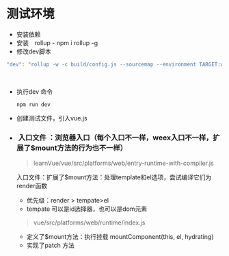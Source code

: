 # 测试环境

* 安装依赖
* 安装　rollup - npm i rollup -g
* 修改dev脚本

```javascript
"dev": "rollup -w -c build/config.js --sourcemap --environment TARGET:web-full-dev",
```

​	

* 执行dev 命令

  ```
  npm run dev
  ```

  



* 创建测试文件，引入vue.js

* ###  **入口文件** ：浏览器入口（每个入口不一样，weex入口不一样，扩展了$mount方法的行为也不一样）

  > learnVue/vue/src/platforms/web/entry-runtime-with-compiler.js

  入口文件：扩展了$mount方法：处理template和el选项，尝试编译它们为 render函数

  * 优先级：render > tempate>el
  * tempate 可以是id选择器，也可以是dom元素

  

  > vue/src/platforms/web/runtime/index.js

  * 定义了$mount方法：执行挂载 mountComponent(this, el, hydrating)
  * 实现了patch 方法

  